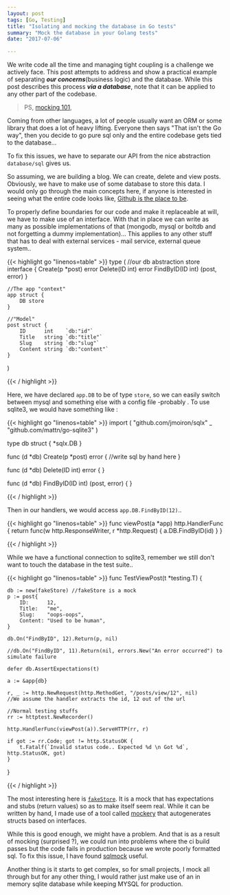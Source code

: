 ```yaml
---
layout: post
tags: [Go, Testing]
title: "Isolating and mocking the database in Go tests"
summary: "Mock the database in your Golang tests"
date: "2017-07-06"

---
```


We write code all the time and managing tight coupling is a challenge we actively face.
This post attempts to address and show a practical example of separating ___our concerns___(business logic) and the database.
While this post describes this process ___via a database___, note that it can be applied to any other part of the codebase.

> PS,  [mocking 101](/blog/2016/12/02/a-subtle-introduction-to-mocking/),

Coming from other languages, a lot of people usually want an ORM or some library that does a lot of heavy lifting.
Everyone then says "That isn't the Go way", then you decide to go pure sql only and the entire codebase gets tied to the database...

To fix this issues, we have to separate our API from the nice abstraction `database/sql` gives us.

So assuming, we are building a blog. We can create, delete and view posts.
Obviously, we have to make use of some database to store this data. I would only go through the main concepts here, if anyone is interested in seeing what the entire code looks like, [Github is the place to be](https://github.com/adelowo/mockdemo).

To properly define boundaries for our code and make it replaceable at will, we have to make use of an interface.
With that in place we can write as many as possible implementations of that (mongodb, mysql or boltdb and not forgetting a dummy implementation)...
This applies to any other stuff that has to deal with external services - mail service, external queue system..


{{< highlight go "linenos=table"  >}}
type (
	//our db abstraction
	store interface {
		Create(p *post) error
		Delete(ID int) error
		FindByID(ID int) (post, error)
	}

	//The app "context"
	app struct {
		DB store
	}

	//"Model"
	post struct {
		ID      int    `db:"id"`
		Title   string `db:"title"`
		Slug    string `db:"slug"`
		Content string `db:"content"`
	}
)

{{< / highlight >}}


Here, we have declared `app.DB` to be of type `store`, so we can easily switch between mysql and something else with a config file -probably . To use sqlite3, we would have something like :

{{< highlight go "linenos=table"  >}}
import (
	"github.com/jmoiron/sqlx"
	_ "github.com/mattn/go-sqlite3"
)

type db struct {
	*sqlx.DB
}

func (d *db) Create(p *post) error {
	//write sql by hand here
}

func (d *db) Delete(ID int) error {
}

func (d *db) FindByID(ID int) (post, error) {
}

{{< / highlight >}}


Then in our handlers, we would access `app.DB.FindByID(12)`..

{{< highlight go "linenos=table"  >}}
func viewPost(a *app) http.HandlerFunc {
	return func(w http.ResponseWriter, r *http.Request) {
		a.DB.FindByID(id)
	}
}

{{< / highlight >}}

While we have a functional connection to sqlite3, remember we still don't want to touch the database in the test suite..

{{< highlight go "linenos=table"  >}}
func TestViewPost(t *testing.T) {

	db := new(fakeStore) //fakeStore is a mock
	p := post{
		ID:      12,
		Title:   "me",
		Slug:    "oops-oops",
		Content: "Used to be human",
	}

	db.On("FindByID", 12).Return(p, nil)

	//db.On("FindByID", 11).Return(nil, errors.New("An error occurred") to simulate failure

	defer db.AssertExpectations(t)

	a := &app{db}

	r, _ := http.NewRequest(http.MethodGet, "/posts/view/12", nil)
	//We assume the handler extracts the id, 12 out of the url

	//Normal testing stuffs
	rr := httptest.NewRecorder()

	http.HandlerFunc(viewPost(a)).ServeHTTP(rr, r)

	if got := rr.Code; got != http.StatusOK {
		t.Fatalf(`Invalid status code.. Expected %d \n Got %d`, http.StatusOK, got)
	}

}

{{< / highlight >}}

The most interesting here is [`fakeStore`](https://github.com/adelowo/mockdemo/blob/master/main_test.go#L113-L166).
It is a mock that has expectations and stubs (return values) so as to make itself seem real. While it can be written by hand, I made use of a tool called [mockery](https://github.com/vektra/mockery) that autogenerates structs based on interfaces.

While this is good enough, we might have a problem.
And that is as a result of mocking (surprised ?), we could run into problems where the ci build passes but the code fails in production because we wrote poorly formatted sql.
To fix this issue, I have found [sqlmock][s] useful.

Another thing is it starts to get complex, so for small projects, I mock all through but for any other thing, I would rather just make use of an in memory sqlite database while keeping MYSQL for production.

[testing_tag]: /tags#testing
[s]: https://github.com/DATA-DOG/go-sqlmock

